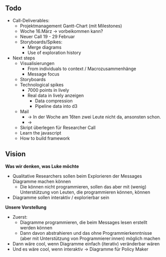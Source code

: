 ## Todo

- Call-Deliverables:
    - Projektmanagement Gantt-Chart (mit Milestones)
    - Woche 16.März -> vorbeikommen kann?
    - Neuer Call 19 - 29 Februar
    - Storyboards/Spikes:
        - Merge diagrams
        - Use of exploration history
- Next steps
    - Visualisierungen
        - From individuals to context / Macrozusammenhänge
        - Message focus
    - Storyboards
    - Technological spikes
        - 7000 points in lively
        - Real data in lively anzeigen 
            - Data compression
            - Pipeline data into d3
    - Mail 
        - -> In der Woche am 16ten zwei Leute nicht da, ansonsten schon. 
        - -> 
    - Skript überlegen für Researcher Call
    - Learn the javascript
    - How to build framework

## Vision

**Was wir denken, was Luke möchte**

- Qualitative Researchers sollen beim Explorieren der Messages Diagramme machen können
    - Die können nicht programmieren, sollen das aber mit (wenig) Unterstützung von Leuten, die programmieren können, können
- Diagramme sollen interaktiv / explorierbar sein

**Unsere Vorstellung**
- Zuerst:
    - Diagramme programmieren, die beim Messages lesen erstellt werden können
    - Dann davon abstrahieren und das ohne Programmierkenntnisse (aber mit Unterstützung von Programmierer:innen)  möglich machen
- Dann wäre cool, wenn Diagramme einfach (iterativ) veränderbar wären
- Und es wäre cool, wenn interaktiv -> Diagramme für Policy Maker
